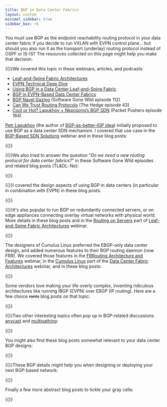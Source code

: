 ```yaml
---
title: BGP in Data Center Fabrics
layout: custom
minimal_sidebar: true
sidebar_box: rb
---
```

You must use BGP as the endpoint reachability routing protocol in your data center fabric if you decide to run VXLAN with EVPN control plane... but should you also run it as the transport (underlay) routing protocol instead of OSPF or IS-IS? The resources collected on this page might help you make that decision.

{{<plushy happy>}}We covered this topic in these webinars, articles, and podcasts:

-   [Leaf-and-Spine Fabric Architectures](https://www.ipspace.net/Leaf-and-Spine_Fabric_Architectures)
-   [EVPN Technical Deep Dive](https://www.ipspace.net/EVPN_Technical_Deep_Dive)
-   [Using BGP in a Data Center Leaf-and-Spine Fabric](https://www.ipspace.net/Data_Center_BGP/)
-   [BGP in EVPN-Based Data Center Fabrics](http://www.ipspace.net/Data_Center_BGP/BGP_in_EVPN-Based_Data_Center_Fabrics)
-   [BGP Navel Gazing](https://blog.ipspace.net/2020/06/bgp-navel-gazing.html) (Software Gone Wild episode 112)
-   [Can We Trust Routing Protocols](https://rule11.tech/the-hedge-pdocast-episode-43-ivan-pepelnjak-and-trusting-routing-protocols/) (The Hedge episode 43)
-   [Cool or Hot? Lapukhov + Nkposong’s BGP SDN](https://packetpushers.net/podcast/show-164-cool-or-hot-lapukhov-nkposongs-bgp-sdn/) (Packet Pushers episode 164)

[Petr Lapukhov](https://www.linkedin.com/in/petrlapu/) (the author of [BGP-as-better-IGP idea](https://www.youtube.com/watch?v=yJbqnOdD3cg)) initially proposed to use BGP as a data center SDN mechanism. I covered that use case in the [BGP-Based SDN Solutions](https://www.ipspace.net/BGP-Based_SDN_Solutions) webinar and in these blog posts:

{{<series-listing tag="sdn" year="sure">}}

{{<plushy confused>}}We also tried to answer the question "*Do we need a new routing protocol for data center fabrics?*" in these Software Gone Wild episodes and related blog posts (TL&DL: No):

{{<series-listing tag="newrp" year="please do" weight="yes">}}

{{<plushy master>}}I covered the design aspects of using BGP in data centers (in particular in combination with EVPN) in these blog posts:

{{<series-listing tag="design" year="please do" weight="yes">}}

{{<plushy magic>}}It's also popular to run BGP on redundantly connected servers, or on edge appliances connecting overlay virtual networks with physical world. More details in these blog posts and in the [Routing on Servers](https://my.ipspace.net/bin/list?id=Clos#ROUTING_SERVERS) part of [Leaf-and-Spine Fabric Architectures](https://www.ipspace.net/Leaf-and-Spine_Fabric_Architectures) webinar.

{{<series-listing tag="server" year="please do" weight="yes">}}

The designers of Cumulus Linux preferred the EBGP-only data center design, and added numerous features to their BGP routing daemon (now FRR). We covered those features in the [FRRouting Architecture and Features](https://www.ipspace.net/FRRouting_Architecture_and_Features) webinar, in the [Cumulus Linux](https://my.ipspace.net/bin/list?id=DCFabric#CUMULUS) part of the [Data Center Fabric Architectures](https://www.ipspace.net/Data_Center_Fabrics) webinar, and in these blog posts:

{{<series-listing tag="cl" year="needed">}}

Some vendors love making your life overly complex, inventing ridiculous architectures like running IBGP (EVPN) over EBGP (IP routing). Here are a few choice ~~rants~~ blog posts on that topic:

{{<series-listing tag="rant" year="needed">}}

{{<plushy magic>}}Two other interesting topics often pop up in BGP-related discussions: [anycast](/series/anycast.html) and [multipathing](/series/ucmp.html):

{{<series-listing tag="interesting" year="sure">}}

You might also find these blog posts somewhat relevant to your data center BGP designs:

{{<series-listing tag="relevant" year="sure">}}

{{<plushy master>}}These BGP details might help you when designing or deploying your next BGP-based network:

{{<series-listing tag="details" year="why not">}}

Finally a few more abstract blog posts to tickle your gray cells:

{{<series-listing tag="abstract" year="absolutely">}}
